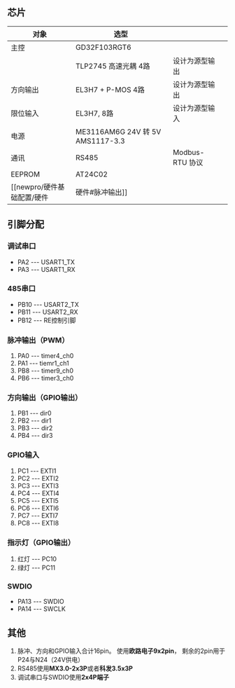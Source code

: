 ## 芯片

| 对象     | 选型                                |               |     |
| ------ | --------------------------------- | ------------- | --- |
| 主控     | GD32F103RGT6                      |               |     |
|        | TLP2745 高速光耦 4路                   | 设计为源型输出       |     |
| 方向输出   | EL3H7 + P-MOS 4路                  | 设计为源型输出       |     |
| 限位输入   | EL3H7, 8路                         | 设计为源型输入       |     |
| 电源     | ME3116AM6G  24V 转 5V  AMS1117-3.3 |               |     |
| 通讯     | RS485                             | Modbus-RTU 协议 |     |
| EEPROM | AT24C02                           |               |     |
[[newpro/硬件基础配置/硬件|硬件#脉冲输出]]
## 引脚分配
### 调试串口
- PA2 --- USART1_TX
- PA3 --- USART1_RX

### 485串口
- PB10 --- USART2_TX
- PB11 --- USART2_RX
- PB12 --- RE控制引脚

### 脉冲输出（PWM）
1. PA0 --- timer4_ch0
2. PA1 --- tiemr1_ch1
3. PB8 --- timer9_ch0
4. PB6 --- timer3_ch0

### 方向输出（GPIO输出）
1. PB1 --- dir0
2. PB2 --- dir1
3. PB3 --- dir2
4. PB4 --- dir3

### GPIO输入
1. PC1 --- EXTI1
2. PC2 --- EXTI2
3. PC3 --- EXTI3
4. PC4 --- EXTI4
5. PC5 --- EXTI5
6. PC6 --- EXTI6
7. PC7 --- EXTI7
8. PC8 --- EXTI8

### 指示灯（GPIO输出）
1. 红灯 --- PC10
2. 绿灯 --- PC11

### SWDIO
- PA13 --- SWDIO
- PA14 --- SWCLK

## 其他
1. 脉冲、方向和GPIO输入合计16pin。 使用**欧路电子9x2pin**， 剩余的2pin用于 P24与N24（24V供电）
2. RS485使用**MX3.0-2x3P**或者**科发3.5x3P**
3. 调试串口与SWDIO使用**2x4P端子**